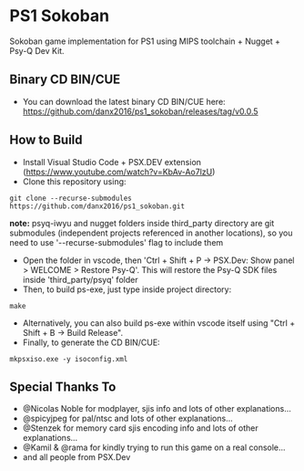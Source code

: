 # PS1 Sokoban

Sokoban game implementation for PS1 using MIPS toolchain + Nugget + Psy-Q Dev Kit.


## Binary CD BIN/CUE ##

* You can download the latest binary CD BIN/CUE here: https://github.com/danx2016/ps1_sokoban/releases/tag/v0.0.5


## How to Build ##

* Install Visual Studio Code + PSX.DEV extension (https://www.youtube.com/watch?v=KbAv-Ao7lzU)
* Clone this repository using:
```
git clone --recurse-submodules https://github.com/danx2016/ps1_sokoban.git
```
<b>note:</b> psyq-iwyu and nugget folders inside third_party directory are git submodules (independent projects referenced in another locations), so you need to use '--recurse-submodules' flag to include them 
* Open the folder in vscode, then 'Ctrl + Shift + P -> PSX.Dev: Show panel > WELCOME > Restore Psy-Q'. This will restore the Psy-Q SDK files inside 'third_party/psyq' folder
* Then, to build ps-exe, just type inside project directory:
```
make
```
* Alternatively, you can also build ps-exe within vscode itself using "Ctrl + Shift + B -> Build Release".
* Finally, to generate the CD BIN/CUE:
```
mkpsxiso.exe -y isoconfig.xml  
```


## Special Thanks To ##

* @Nicolas Noble for modplayer, sjis info and lots of other explanations...
* @spicyjpeg for pal/ntsc and lots of other explanations...
* @Stenzek for memory card sjis encoding info and lots of other explanations...
* @Kamil & @rama for kindly trying to run this game on a real console...
* and all people from PSX.Dev
